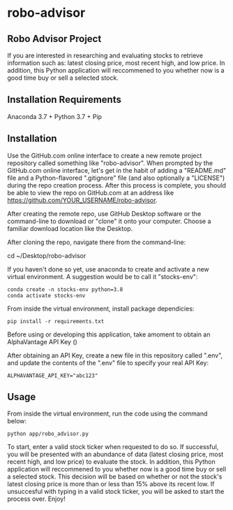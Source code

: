 # robo-advisor

## Robo Advisor Project 
If you are interested in researching and evaluating stocks to retrieve information such as: latest closing price, most recent high, and low price. In addition, this Python application will reccommened to you whether now is a good time buy or sell a selected stock. 

## Installation Requirements
Anaconda 3.7 + 
Python 3.7 + 
Pip 




## Installation

Use the GitHub.com online interface to create a new remote project repository called something like "robo-advisor". When prompted by the GitHub.com online interface, let's get in the habit of adding a "README.md" file and a Python-flavored ".gitignore" file (and also optionally a "LICENSE") during the repo creation process. After this process is complete, you should be able to view the repo on GitHub.com at an address like https://github.com/YOUR_USERNAME/robo-advisor.

After creating the remote repo, use GitHub Desktop software or the command-line to download or "clone" it onto your computer. Choose a familiar download location like the Desktop.

After cloning the repo, navigate there from the command-line:

cd ~/Desktop/robo-advisor

If you haven't done so yet, use anaconda to create and activate a new virtual environment. A suggestion would be to call it "stocks-env":

    conda create -n stocks-env python=3.8
    conda activate stocks-env

From inside the virtual environment, install package dependicies:

    pip install -r requirements.txt


Before using or developing this application, take amoment to obtain an AlphaVantage API Key ()

After obtaining an API Key, create a new file in this repository called ".env", and update the contents of the ".env" file to specify your real API Key: 

    ALPHAVANTAGE_API_KEY="abc123"


## Usage


From inside the virtual environment, run the code using the command below:

    python app/robo_advisor.py 

To start, enter a valid stock ticker when requested to do so. If successful, you will be presented with an abundance of data (latest closing price, most recent high, and low price) to evaluate the stock. In addition, this Python application will reccommened to you whether now is a good time buy or sell a selected stock. This decision will be based on whether or not the stock's latest closing price is more than or less than 15% above its recent low.  If unsuccesful with typing in a valid stock ticker, you will be asked to start the process over. Enjoy! 




